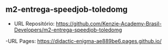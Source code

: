 ## m2-entrega-speedjob-toledomg

- URL Repositório: https://github.com/Kenzie-Academy-Brasil-Developers/m2-entrega-speedjob-toledomg

-URL Pages: https://didactic-enigma-ae889be6.pages.github.io/